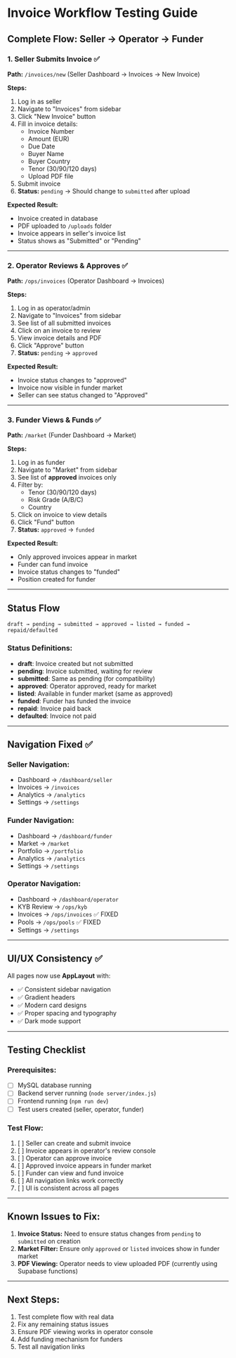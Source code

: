 # Invoice Workflow Testing Guide

## Complete Flow: Seller → Operator → Funder

### 1. **Seller Submits Invoice** ✅
**Path:** `/invoices/new` (Seller Dashboard → Invoices → New Invoice)

**Steps:**
1. Log in as seller
2. Navigate to "Invoices" from sidebar
3. Click "New Invoice" button
4. Fill in invoice details:
   - Invoice Number
   - Amount (EUR)
   - Due Date
   - Buyer Name
   - Buyer Country
   - Tenor (30/90/120 days)
   - Upload PDF file
5. Submit invoice
6. **Status:** `pending` → Should change to `submitted` after upload

**Expected Result:**
- Invoice created in database
- PDF uploaded to `/uploads` folder
- Invoice appears in seller's invoice list
- Status shows as "Submitted" or "Pending"

---

### 2. **Operator Reviews & Approves** ✅
**Path:** `/ops/invoices` (Operator Dashboard → Invoices)

**Steps:**
1. Log in as operator/admin
2. Navigate to "Invoices" from sidebar
3. See list of all submitted invoices
4. Click on an invoice to review
5. View invoice details and PDF
6. Click "Approve" button
7. **Status:** `pending` → `approved`

**Expected Result:**
- Invoice status changes to "approved"
- Invoice now visible in funder market
- Seller can see status changed to "Approved"

---

### 3. **Funder Views & Funds** ✅
**Path:** `/market` (Funder Dashboard → Market)

**Steps:**
1. Log in as funder
2. Navigate to "Market" from sidebar
3. See list of **approved** invoices only
4. Filter by:
   - Tenor (30/90/120 days)
   - Risk Grade (A/B/C)
   - Country
5. Click on invoice to view details
6. Click "Fund" button
7. **Status:** `approved` → `funded`

**Expected Result:**
- Only approved invoices appear in market
- Funder can fund invoice
- Invoice status changes to "funded"
- Position created for funder

---

## Status Flow

```
draft → pending → submitted → approved → listed → funded → repaid/defaulted
```

### Status Definitions:
- **draft**: Invoice created but not submitted
- **pending**: Invoice submitted, waiting for review
- **submitted**: Same as pending (for compatibility)
- **approved**: Operator approved, ready for market
- **listed**: Available in funder market (same as approved)
- **funded**: Funder has funded the invoice
- **repaid**: Invoice paid back
- **defaulted**: Invoice not paid

---

## Navigation Fixed ✅

### Seller Navigation:
- Dashboard → `/dashboard/seller`
- Invoices → `/invoices`
- Analytics → `/analytics`
- Settings → `/settings`

### Funder Navigation:
- Dashboard → `/dashboard/funder`
- Market → `/market`
- Portfolio → `/portfolio`
- Analytics → `/analytics`
- Settings → `/settings`

### Operator Navigation:
- Dashboard → `/dashboard/operator`
- KYB Review → `/ops/kyb`
- Invoices → `/ops/invoices` ✅ FIXED
- Pools → `/ops/pools` ✅ FIXED
- Settings → `/settings`

---

## UI/UX Consistency ✅

All pages now use **AppLayout** with:
- ✅ Consistent sidebar navigation
- ✅ Gradient headers
- ✅ Modern card designs
- ✅ Proper spacing and typography
- ✅ Dark mode support

---

## Testing Checklist

### Prerequisites:
- [ ] MySQL database running
- [ ] Backend server running (`node server/index.js`)
- [ ] Frontend running (`npm run dev`)
- [ ] Test users created (seller, operator, funder)

### Test Flow:
1. [ ] Seller can create and submit invoice
2. [ ] Invoice appears in operator's review console
3. [ ] Operator can approve invoice
4. [ ] Approved invoice appears in funder market
5. [ ] Funder can view and fund invoice
6. [ ] All navigation links work correctly
7. [ ] UI is consistent across all pages

---

## Known Issues to Fix:

1. **Invoice Status:** Need to ensure status changes from `pending` to `submitted` on creation
2. **Market Filter:** Ensure only `approved` or `listed` invoices show in funder market
3. **PDF Viewing:** Operator needs to view uploaded PDF (currently using Supabase functions)

---

## Next Steps:

1. Test complete flow with real data
2. Fix any remaining status issues
3. Ensure PDF viewing works in operator console
4. Add funding mechanism for funders
5. Test all navigation links
